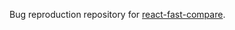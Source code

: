 Bug reproduction repository for [react-fast-compare](https://github.com/FormidableLabs/react-fast-compare).
